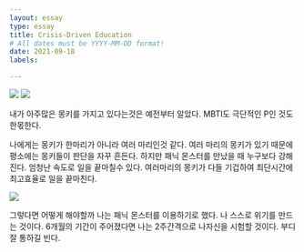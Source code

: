 ```yaml
---
layout: essay
type: essay
title: Crisis-Driven Education
# All dates must be YYYY-MM-DD format!
date: 2021-09-18
labels:

---
```

<img class="ui image" src="https://user-images.githubusercontent.com/55519519/169955560-f16c374a-2ffb-4984-ad4e-306d34198b86.png">
<img class="ui image" src="https://user-images.githubusercontent.com/55519519/169955646-7082305e-81dd-4d0f-a31d-76d4dfe313ac.png">

내가 아주많은 몽키를 가지고 있다는것은 예전부터 알았다. MBTI도 극단적인 P인 것도 한몫한다.

나에게는 몽키가 한마리가 아니라 여러 마리인것 같다.
여러 마리의 몽키가 있기 때문에 평소에는 몽키들이 판단을 자꾸 흔든다. 하지만 패닉 몬스터를 만났을 때 누구보다 강해진다.
엄청난 속도로 일을 끝마칠수 있다. 여러마리의 몽키가 다들 기겁하여 최단시간에 최고효율로 일을 끝마친다.

<img class="ui image" src="https://user-images.githubusercontent.com/55519519/169955242-92b550da-b16e-4409-af50-2a78c34419ad.png">

그렇다면 어떻게 해야할까
나는 패닉 몬스터를 이용하기로 했다. 나 스스로 위기를 만드는 것이다. 6개월의 기간이 주어졌다면 나는 2주간격으로 나자신을 시험할 것이다.
부디 잘 통하길 빈다.





